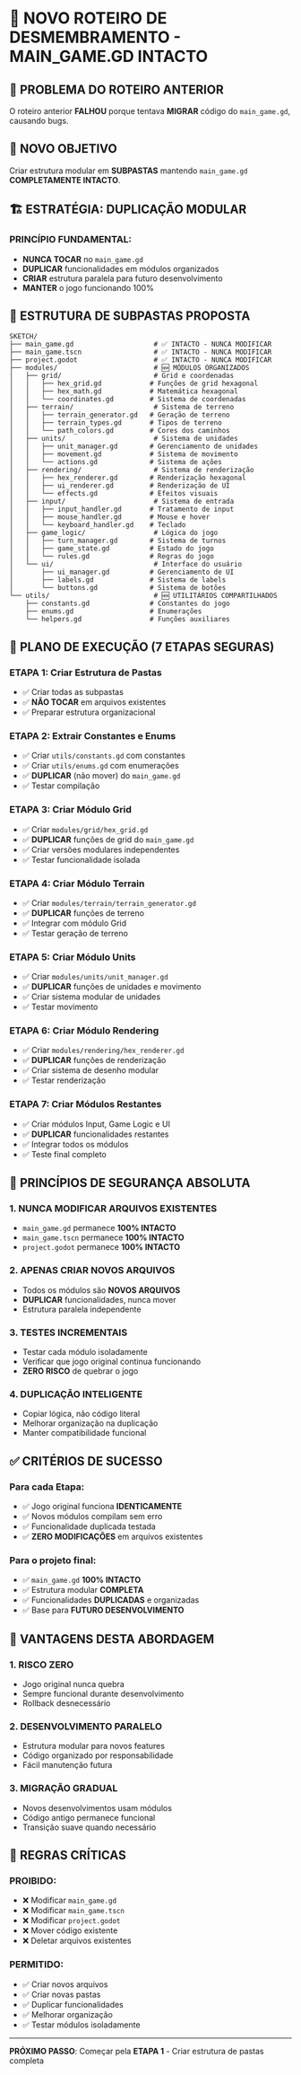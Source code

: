 # 🔄 NOVO ROTEIRO DE DESMEMBRAMENTO - MAIN_GAME.GD INTACTO

## 🚨 **PROBLEMA DO ROTEIRO ANTERIOR**
O roteiro anterior **FALHOU** porque tentava **MIGRAR** código do `main_game.gd`, causando bugs. 

## 🎯 **NOVO OBJETIVO**
Criar estrutura modular em **SUBPASTAS** mantendo `main_game.gd` **COMPLETAMENTE INTACTO**.

## 🏗️ **ESTRATÉGIA: DUPLICAÇÃO MODULAR**

### **PRINCÍPIO FUNDAMENTAL:**
- **NUNCA TOCAR** no `main_game.gd`
- **DUPLICAR** funcionalidades em módulos organizados
- **CRIAR** estrutura paralela para futuro desenvolvimento
- **MANTER** o jogo funcionando 100%

## 📁 **ESTRUTURA DE SUBPASTAS PROPOSTA**

```
SKETCH/
├── main_game.gd                    # ✅ INTACTO - NUNCA MODIFICAR
├── main_game.tscn                  # ✅ INTACTO - NUNCA MODIFICAR
├── project.godot                   # ✅ INTACTO - NUNCA MODIFICAR
├── modules/                        # 🆕 MÓDULOS ORGANIZADOS
│   ├── grid/                       # Grid e coordenadas
│   │   ├── hex_grid.gd            # Funções de grid hexagonal
│   │   ├── hex_math.gd            # Matemática hexagonal
│   │   └── coordinates.gd         # Sistema de coordenadas
│   ├── terrain/                    # Sistema de terreno
│   │   ├── terrain_generator.gd   # Geração de terreno
│   │   ├── terrain_types.gd       # Tipos de terreno
│   │   └── path_colors.gd         # Cores dos caminhos
│   ├── units/                      # Sistema de unidades
│   │   ├── unit_manager.gd        # Gerenciamento de unidades
│   │   ├── movement.gd            # Sistema de movimento
│   │   └── actions.gd             # Sistema de ações
│   ├── rendering/                  # Sistema de renderização
│   │   ├── hex_renderer.gd        # Renderização hexagonal
│   │   ├── ui_renderer.gd         # Renderização de UI
│   │   └── effects.gd             # Efeitos visuais
│   ├── input/                      # Sistema de entrada
│   │   ├── input_handler.gd       # Tratamento de input
│   │   ├── mouse_handler.gd       # Mouse e hover
│   │   └── keyboard_handler.gd    # Teclado
│   ├── game_logic/                 # Lógica do jogo
│   │   ├── turn_manager.gd        # Sistema de turnos
│   │   ├── game_state.gd          # Estado do jogo
│   │   └── rules.gd               # Regras do jogo
│   └── ui/                         # Interface do usuário
│       ├── ui_manager.gd          # Gerenciamento de UI
│       ├── labels.gd              # Sistema de labels
│       └── buttons.gd             # Sistema de botões
└── utils/                          # 🆕 UTILITÁRIOS COMPARTILHADOS
    ├── constants.gd               # Constantes do jogo
    ├── enums.gd                   # Enumerações
    └── helpers.gd                 # Funções auxiliares
```

## 📝 **PLANO DE EXECUÇÃO (7 ETAPAS SEGURAS)**

### **ETAPA 1: Criar Estrutura de Pastas**
- ✅ Criar todas as subpastas
- ✅ **NÃO TOCAR** em arquivos existentes
- ✅ Preparar estrutura organizacional

### **ETAPA 2: Extrair Constantes e Enums**
- ✅ Criar `utils/constants.gd` com constantes
- ✅ Criar `utils/enums.gd` com enumerações
- ✅ **DUPLICAR** (não mover) do `main_game.gd`
- ✅ Testar compilação

### **ETAPA 3: Criar Módulo Grid**
- ✅ Criar `modules/grid/hex_grid.gd`
- ✅ **DUPLICAR** funções de grid do `main_game.gd`
- ✅ Criar versões modulares independentes
- ✅ Testar funcionalidade isolada

### **ETAPA 4: Criar Módulo Terrain**
- ✅ Criar `modules/terrain/terrain_generator.gd`
- ✅ **DUPLICAR** funções de terreno
- ✅ Integrar com módulo Grid
- ✅ Testar geração de terreno

### **ETAPA 5: Criar Módulo Units**
- ✅ Criar `modules/units/unit_manager.gd`
- ✅ **DUPLICAR** funções de unidades e movimento
- ✅ Criar sistema modular de unidades
- ✅ Testar movimento

### **ETAPA 6: Criar Módulo Rendering**
- ✅ Criar `modules/rendering/hex_renderer.gd`
- ✅ **DUPLICAR** funções de renderização
- ✅ Criar sistema de desenho modular
- ✅ Testar renderização

### **ETAPA 7: Criar Módulos Restantes**
- ✅ Criar módulos Input, Game Logic e UI
- ✅ **DUPLICAR** funcionalidades restantes
- ✅ Integrar todos os módulos
- ✅ Teste final completo

## 🔧 **PRINCÍPIOS DE SEGURANÇA ABSOLUTA**

### **1. NUNCA MODIFICAR ARQUIVOS EXISTENTES**
- `main_game.gd` permanece **100% INTACTO**
- `main_game.tscn` permanece **100% INTACTO**
- `project.godot` permanece **100% INTACTO**

### **2. APENAS CRIAR NOVOS ARQUIVOS**
- Todos os módulos são **NOVOS ARQUIVOS**
- **DUPLICAR** funcionalidades, nunca mover
- Estrutura paralela independente

### **3. TESTES INCREMENTAIS**
- Testar cada módulo isoladamente
- Verificar que jogo original continua funcionando
- **ZERO RISCO** de quebrar o jogo

### **4. DUPLICAÇÃO INTELIGENTE**
- Copiar lógica, não código literal
- Melhorar organização na duplicação
- Manter compatibilidade funcional

## ✅ **CRITÉRIOS DE SUCESSO**

### **Para cada Etapa:**
- ✅ Jogo original funciona **IDENTICAMENTE**
- ✅ Novos módulos compilam sem erro
- ✅ Funcionalidade duplicada testada
- ✅ **ZERO MODIFICAÇÕES** em arquivos existentes

### **Para o projeto final:**
- ✅ `main_game.gd` **100% INTACTO**
- ✅ Estrutura modular **COMPLETA**
- ✅ Funcionalidades **DUPLICADAS** e organizadas
- ✅ Base para **FUTURO DESENVOLVIMENTO**

## 🎯 **VANTAGENS DESTA ABORDAGEM**

### **1. RISCO ZERO**
- Jogo original nunca quebra
- Sempre funcional durante desenvolvimento
- Rollback desnecessário

### **2. DESENVOLVIMENTO PARALELO**
- Estrutura modular para novos features
- Código organizado por responsabilidade
- Fácil manutenção futura

### **3. MIGRAÇÃO GRADUAL**
- Novos desenvolvimentos usam módulos
- Código antigo permanece funcional
- Transição suave quando necessário

## 🚨 **REGRAS CRÍTICAS**

### **PROIBIDO:**
- ❌ Modificar `main_game.gd`
- ❌ Modificar `main_game.tscn`
- ❌ Modificar `project.godot`
- ❌ Mover código existente
- ❌ Deletar arquivos existentes

### **PERMITIDO:**
- ✅ Criar novos arquivos
- ✅ Criar novas pastas
- ✅ Duplicar funcionalidades
- ✅ Melhorar organização
- ✅ Testar módulos isoladamente

---

**PRÓXIMO PASSO**: Começar pela **ETAPA 1** - Criar estrutura de pastas completa